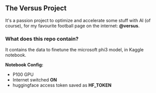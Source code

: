 ## The Versus Project
It's a passion project to optimize and accelerate some stuff with AI (of course), for my favourite football page on the internet: **@versus**.

### What does this repo contain?
It contains the data to finetune the microsoft phi3 model, in Kaggle notebook.

**Notebook Config:**
- P100 GPU
- Internet switched **ON**
- huggingface access token saved as **HF_TOKEN**